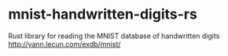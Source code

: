 # mnist-handwritten-digits-rs
Rust library for reading the MNIST database of handwritten digits http://yann.lecun.com/exdb/mnist/

